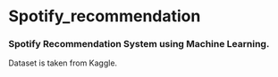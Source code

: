 # Spotify_recommendation 
<h3>Spotify Recommendation System using Machine Learning.</h3>

<p>Dataset is taken from Kaggle.</p>
